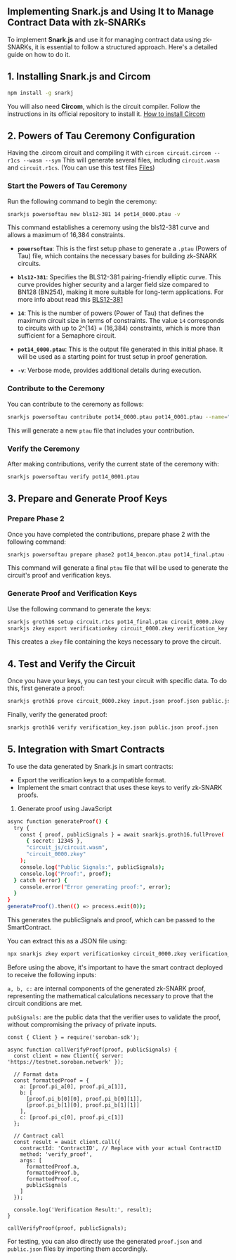 ## Implementing Snark.js and Using It to Manage Contract Data with zk-SNARKs

To implement **Snark.js** and use it for managing contract data using zk-SNARKs, it is essential to follow a structured approach. Here's a detailed guide on how to do it.

## **1. Installing Snark.js and Circom**

```bash
npm install -g snarkj
```

You will also need **Circom**, which is the circuit compiler. Follow the instructions in its official repository to install it. [How to install Circom](https://docs.circom.io/getting-started/installation/#installing-dependencies)

## **2. Powers of Tau Ceremony Configuration**
Having the .circom circuit and compiling it with `circom circuit.circom --r1cs --wasm --sym`
This will generate several files, including `circuit.wasm` and `circuit.r1cs`. (You can use this test files [Files](https://github.com/iden3/snarkjs/tree/master/test/groth16))

### **Start the Powers of Tau Ceremony**

Run the following command to begin the ceremony:

```bash
snarkjs powersoftau new bls12-381 14 pot14_0000.ptau -v
```

This command establishes a ceremony using the bls12-381 curve and allows a maximum of 16,384 constraints.
-   **`powersoftau`**: This is the first setup phase to generate a `.ptau` (Powers of Tau) file, which contains the necessary bases for building zk-SNARK circuits.
    
-   **`bls12-381`**: Specifies the BLS12-381 pairing-friendly elliptic curve.
This curve provides higher security and a larger field size compared to BN128 (BN254), making it more suitable for long-term applications. For more info about read this [BLS12-381](https://hackmd.io/@benjaminion/bls12-381)
    
-   **`14`**: This is the number of powers (Power of Tau) that defines the maximum circuit size in terms of constraints. The value `14` corresponds to circuits with up to 2^{14} = (16,384) constraints, which is more than sufficient for a Semaphore circuit.
    
-   **`pot14_0000.ptau`**: This is the output file generated in this initial phase. It will be used as a starting point for trust setup in proof generation.
    
-   **`-v`**: Verbose mode, provides additional details during execution.

### **Contribute to the Ceremony**

You can contribute to the ceremony as follows:

```bash
snarkjs powersoftau contribute pot14_0000.ptau pot14_0001.ptau --name="First contribution" -v
```

This will generate a new `ptau` file that includes your contribution.

### **Verify the Ceremony**

After making contributions, verify the current state of the ceremony with:

```bash
snarkjs powersoftau verify pot14_0001.ptau
```

## **3. Prepare and Generate Proof Keys**

### **Prepare Phase 2**

Once you have completed the contributions, prepare phase 2 with the following command:

```bash
snarkjs powersoftau prepare phase2 pot14_beacon.ptau pot14_final.ptau -v
```

This command will generate a final `ptau` file that will be used to generate the circuit's proof and verification keys.

### **Generate Proof and Verification Keys**

Use the following command to generate the keys:

```bash
snarkjs groth16 setup circuit.r1cs pot14_final.ptau circuit_0000.zkey
snarkjs zkey export verificationkey circuit_0000.zkey verification_key.json
```

This creates a `zkey` file containing the keys necessary to prove the circuit.

## **4. Test and Verify the Circuit**

Once you have your keys, you can test your circuit with specific data. To do this, first generate a proof:

```bash
snarkjs groth16 prove circuit_0000.zkey input.json proof.json public.json
```

Finally, verify the generated proof:

```bash
snarkjs groth16 verify verification_key.json public.json proof.json
```

## **5. Integration with Smart Contracts**

To use the data generated by Snark.js in smart contracts:

- Export the verification keys to a compatible format.
- Implement the smart contract that uses these keys to verify zk-SNARK proofs.

1. Generate proof using JavaScript

```bash
async function generateProof() {
  try {
    const { proof, publicSignals } = await snarkjs.groth16.fullProve(
      { secret: 12345 },
      "circuit_js/circuit.wasm",
      "circuit_0000.zkey"
    );
    console.log("Public Signals:", publicSignals);
    console.log("Proof:", proof);
  } catch (error) {
    console.error("Error generating proof:", error);
  }
}
generateProof().then(() => process.exit(0));

```

This generates the publicSignals and proof, which can be passed to the SmartContract.

You can extract this as a JSON file using:

```bash
npx snarkjs zkey export verificationkey circuit_0000.zkey verification_key.json
```

Before using the above, it's important to have the smart contract deployed to receive the following inputs:

`a, b, c:` are internal components of the generated zk-SNARK proof, representing the mathematical calculations necessary to prove that the circuit conditions are met.

`pubSignals:` are the public data that the verifier uses to validate the proof, without compromising the privacy of private inputs.

```
const { Client } = require('soroban-sdk');

async function callVerifyProof(proof, publicSignals) {
  const client = new Client({ server: 'https://testnet.soroban.network' }); 
  
  // Format data
  const formattedProof = {
    a: [proof.pi_a[0], proof.pi_a[1]],
    b: [
      [proof.pi_b[0][0], proof.pi_b[0][1]],
      [proof.pi_b[1][0], proof.pi_b[1][1]]
    ],
    c: [proof.pi_c[0], proof.pi_c[1]]    
  };

  // Contract call
  const result = await client.call({
    contractId: 'ContractID', // Replace with your actual ContractID
    method: 'verify_proof',
    args: [
      formattedProof.a,
      formattedProof.b,
      formattedProof.c,
      publicSignals 
    ]
  });

  console.log('Verification Result:', result);
}

callVerifyProof(proof, publicSignals);

```

For testing, you can also directly use the generated `proof.json` and `public.json` files by importing them accordingly.

